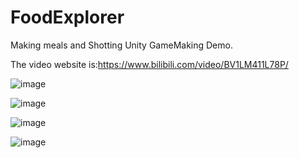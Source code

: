 # FoodExplorer
Making meals and Shotting Unity GameMaking Demo.

The video website is:https://www.bilibili.com/video/BV1LM411L78P/


![image](https://github.com/DonnQuixote/FoodExplorer/assets/39556865/fe9f1c3b-5831-4409-a3d8-9a3ea62cf6f0)

![image](https://github.com/DonnQuixote/FoodExplorer/assets/39556865/7604ff5f-0fb4-4666-a647-7f17af7d000d)

![image](https://github.com/DonnQuixote/FoodExplorer/assets/39556865/a67d9760-eb2c-4eab-8d72-fc268483797e)

![image](https://github.com/DonnQuixote/FoodExplorer/assets/39556865/8396f55d-78c5-427d-808f-bb53bd3015ab)
